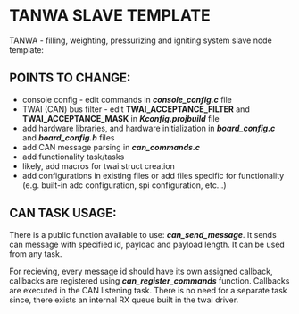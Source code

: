 # TANWA SLAVE TEMPLATE

TANWA - filling, weighting, pressurizing and igniting system slave node template:

## POINTS TO CHANGE:

* console config - edit commands in ***console_config.c*** file
* TWAI (CAN) bus filter - edit **TWAI_ACCEPTANCE_FILTER** and **TWAI_ACCEPTANCE_MASK** in ***Kconfig.projbuild*** file 
* add hardware libraries, and hardware initialization in ***board_config.c*** and ***board_config.h*** files
* add CAN message parsing in ***can_commands.c***
* add functionality task/tasks
* likely, add macros for twai struct creation
* add configurations in existing files or add files specific for functionality (e.g. built-in adc configuration, spi configuration, etc...)

## CAN TASK USAGE:

There is a public function available to use: ***can_send_message***. It sends can message with specified id, payload and payload length. It can be used from any task.

For recieving, every message id should have its own assigned callback, callbacks are registered using ***can_register_commands*** function. Callbacks are executed in the CAN listening task. There is no need for a separate task since, there exists an internal RX queue built in the twai driver.